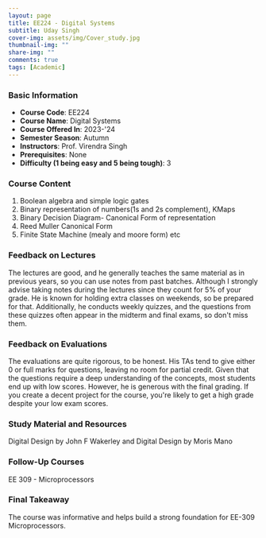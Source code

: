 ```yaml
---
layout: page
title: EE224 - Digital Systems
subtitle: Uday Singh
cover-img: assets/img/Cover_study.jpg
thumbnail-img: ""
share-img: ""
comments: true
tags: [Academic]
---
```


### Basic Information

- **Course Code**: EE224
- **Course Name**: Digital Systems
- **Course Offered In**: 2023-'24
- **Semester Season**: Autumn
- **Instructors**: Prof. Virendra Singh
- **Prerequisites**: None
- **Difficulty (1 being easy and 5 being tough)**: 3

### Course Content


1. Boolean algebra and simple logic gates
2. Binary representation of numbers(1s and 2s complement), KMaps
3. Binary Decision Diagram- Canonical Form of representation
4. Reed Muller Canonical Form
5. Finite State Machine (mealy and moore form) etc
### Feedback on Lectures


The lectures are good, and he generally teaches the same material as in previous years, so you can use notes from past batches. Although I strongly advise taking notes during the lectures since they count for 5% of your grade. He is known for holding extra classes on weekends, so be prepared for that. Additionally, he conducts weekly quizzes, and the questions from these quizzes often appear in the midterm and final exams, so don't miss them.
### Feedback on Evaluations


The evaluations are quite rigorous, to be honest. His TAs tend to give either 0 or full marks for questions, leaving no room for partial credit. Given that the questions require a deep understanding of the concepts, most students end up with low scores. 
However, he is generous with the final grading. If you create a decent project for the course, you're likely to get a high grade despite your low exam scores.
### Study Material and Resources


Digital Design by John F Wakerley and Digital Design by Moris Mano
### Follow-Up Courses


EE 309 - Microprocessors
### Final Takeaway

The course was informative and helps build a strong foundation for EE-309 Microprocessors.